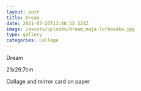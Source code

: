 ```yaml
---
layout: post
title: Dream
date: 2021-07-25T13:48:52.321Z
image: /assets/uploads/dream_maja-lorkowska.jpg
type: gallery
categories: Collage
---
```

Dream

21x29.7cm

Collage and mirror card on paper